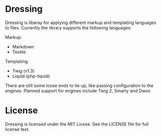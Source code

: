 # Dressing

Dressing is libaray for applying different markup and templating languages to files. Currently the library supports the following languages:

Markup:

- Markdown
- Textile

Templating:

- Twig (v1.3)
- Liquid (php-liquid)

There are still some loose ends to tie up, like passing configuration to the engines. Planned support for engines include Twig 2, Smarty and Dwoo

# License

Dressing is licensed under the MIT Licese. See the LICENSE file for full license text.